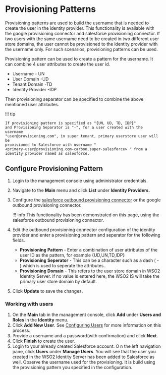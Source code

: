 # Provisioning Patterns

Provisioning patterns are used to build the username that is needed to
create the user in the identity provider. This functionality is
available with the google provisioning connector and salesforce
provisioning connector. If two users with the same username need to be
created in two different user store domains, the user cannot be
provisioned to the identity provider with the username only. For such
scenarios, provisioning patterns can be used.

Provisioning pattern can be used to create a pattern for the username.
It can combine 4 user attributes to create the user id.

- Username - UN
- User Domain -UD
- Tenant Domain -TD
- Identity Provider -IDP

Then provisioning separator can be specified to combine the above
mentioned user attributes.

!!! tip

    If provisioning pattern is specified as "{UN, UD, TD, IDP}"
    and Provisioning Separator is "-", for a user created with the username
    "user@provisioning.com", in super tenant, primary userstore user will be
    provisioned to Salesforce with username "
    <primary-user@provisioning.com-carbon.super-salesforce> " from a
    identity provider named as salesforce.

## Configure Provisioning Pattern

1. Login to the management console using administrator credentials.
2. Navigate to the **Main** menu and click **List** under **Identity
    Providers.**
3. Configure the [salesforce outbound provisioning
    connector]({{base_path}}/guides/identity-lifecycles/outbound-provisioning-with-salesforce)
    or the google outbound provisioning connector.

    !!! info
        This functionality has been demonstrated on this page, using the
        salesforce outbound provisioning connector.

4. Edit the outbound provisioning connector configuration of the
    identity provider and enter a provisioning pattern and seperator for
    the following fields.

    - **Provisioning Pattern** - Enter a combination of user
        attributes of the user ID as the pattern, for
        example {UD,UN,TD,IDP}
    - **Provisioning Seperator** - This can be a character such as a
        dash ( - ) which is used to seperate the attributes.
    - **Provisioning Domain** - This refers to the user store domain
        in WSO2 Identity Server. If no value is entered here, the WSO2
        IS will take the primary user store domain by default.

    <!--![provisioning-pattern]({{base_path}}/assets/img/using-wso2-identity-server/provisioning-pattern.png)-->

5. Click **Update** to save the changes.

### Working with users

1. On the **Main** tab in the management console, click **Add** under
    **Users and Roles** in the **Identity** menu.
2. Click **Add New User**. See [Configuring
    Users]({{base_path}}/guides/identity-lifecycles/configuring-users) for
    more information on this process.
3. Provide a username and a password(with confirmation) and click
    **Next**.  
    <!--![enter-username-password]({{base_path}}/assets/img/using-wso2-identity-server/enter-username-password.png)-->
4. Click **Finish** to create the user.
5. Login to your already created Salesforce account. O n the left
    navigation pane, click **Users** under **Manage Users**. You will
    see that the user you created in the WSO2 Identity Server has been
    added to Salesforce as well.  
    <!--![manage-users]({{base_path}}/assets/img/using-wso2-identity-server/manage-users.png)-->
    Observe the username used for the provisioning. It is build using
    the provisioning pattern you specified in the configuration.  
